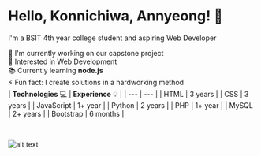 # Hello, Konnichiwa, Annyeong! 👋
I'm a BSIT 4th year college student and aspiring Web Developer



🔭 I'm currently working on our capstone project
<br> 👀 Interested in Web Development
<br> 📚 Currently learning __node.js__
<br> ⚡ Fun fact: I create solutions in a hardworking method
<br>
|  __Technologies__ 💻  | __Experience__ 💡 |
| --- | --- |
| HTML | 3 years  |
| CSS | 3 years |
| JavaScript | 1+ year |
| Python | 2 years |
| PHP | 1+ year |
| MySQL | 2+ years |
| Bootstrap | 6 months |

<br>

![alt text](https://cdn.myanimelist.net/s/common/uploaded_files/1539652479-c3125b79f8d130a36f763f0af99b077e.jpeg)
